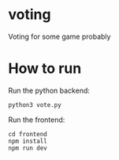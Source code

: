 # voting

Voting for some game probably


# How to run
Run the python backend:
```
python3 vote.py
```

Run the frontend:
```
cd frontend
npm install
npm run dev
```